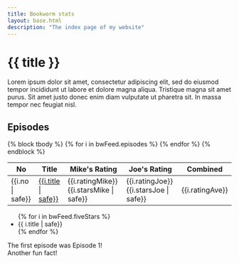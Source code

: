 ```yaml
---
title: Bookworm stats
layout: base.html
description: "The index page of my website"
---
```


<div class="aligning">
<div class="header">


# {{ title }}
<div role="doc-subtitle">
Lorem ipsum dolor sit amet, consectetur adipiscing elit, sed do eiusmod tempor incididunt ut labore et dolore magna aliqua. Tristique magna sit amet purus. Sit amet justo donec enim diam vulputate ut pharetra sit. In massa tempor nec feugiat nisl.
</div>
</div>

<div class="sheet">
<div class="icon-center-two">
<i class="fa-solid fa-headphones"></i>

## Episodes
</div>
<table class="table-sortable">
<thead>
<tr>
<th>No</th>
<th>Title</th>
<th>Mike's Rating</th>
<th>Joe's Rating</th>
<th>Combined</th>
</tr>
</thead>


<tbody>
{% block tbody %}
{% for i in bwFeed.episodes %}
<tr>
<td>{{i.no | safe}}</td>
<td class="link-cell">
<a href="{{i.link}}">{{i.title | safe}}</a>
</td>
<td class="rating-cell"> 
<span class="rating-no">{{i.ratingMike}}</span>
<span class ="rating-stars">{{i.starsMike | safe}}</span>
</td>
<td class="rating-cell">
<span class="rating-no">{{i.ratingJoe}}</span>
<span class ="rating-stars">{{i.starsJoe | safe}}</span>
</td>
<td>{{i.ratingAve}}</td>
</tr>
{% endfor %}
{% endblock %}
</tbody>

</table>
</div>
<div class="card-container">
<div class="card-item">
<ul>
{% for i in bwFeed.fiveStars %}
<li>{{ i.title | safe}}</li>
{% endfor %}
</ul>
</div>
<div class="card-item">The first episode was Episode 1!</div>
<div class="card-item">Another fun fact!</div>
</div>
</div>
<script src="js/tablesort.js">
</script>